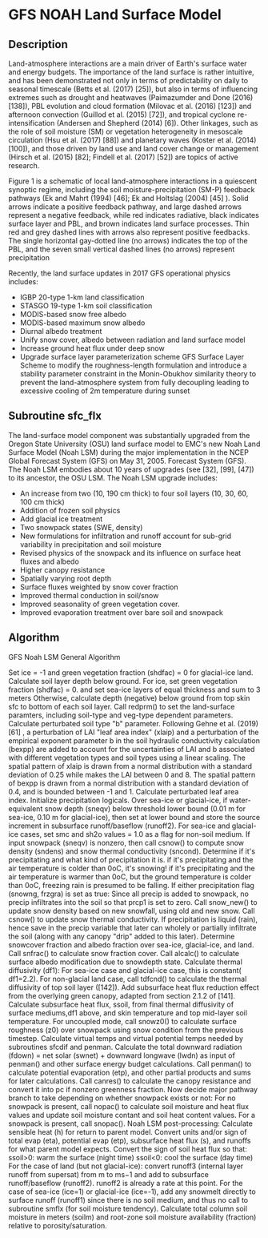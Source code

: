 # GFS NOAH Land Surface Model

## Description

Land-atmosphere interactions are a main driver of Earth's surface water and energy budgets. The importance of the land surface is rather intuitive, and has been demonstrated not only in terms of predictability on daily to seasonal timescale (Betts et al. (2017) [25]), but also in terms of influencing extremes such as drought and heatwaves (Paimazumder and Done (2016) [138]), PBL evolution and cloud formation (Milovac et al. (2016) [123]) and afternoon convection (Guillod et al. (2015) [72]), and tropical cyclone re-intensification (Andersen and Shepherd (2014) [6]). Other linkages, such as the role of soil moisture (SM) or vegetation heterogeneity in mesoscale circulation (Hsu et al. (2017) [88]) and planetary waves (Koster et al. (2014) [100]), and those driven by land use and land cover change or management (Hirsch et al. (2015) [82]; Findell et al. (2017) [52]) are topics of active research.

Figure 1 is a schematic of local land-atmosphere interactions in a quiescent synoptic regime, including the soil moisture-precipitation (SM-P) feedback pathways (Ek and Mahrt (1994) [46]; Ek and Holtslag (2004) [45] ). Solid arrows indicate a positive feedback pathway, and large dashed arrows represent a negative feedback, while red indicates radiative, black indicates surface layer and PBL, and brown indicates land surface processes. Thin red and grey dashed lines with arrows also represent positive feedbacks. The single horizontal gay-dotted line (no arrows) indicates the top of the PBL, and the seven small vertical dashed lines (no arrows) represent precipitation

Recently, the land surface updates in 2017 GFS operational physics includes:
- IGBP 20-type 1-km land classification
- STASGO 19-type 1-km soil classification
- MODIS-based snow free albedo
- MODIS-based maximum snow albedo
- Diurnal albedo treatment
- Unify snow cover, albedo between radiation and land surface model
- Increase ground heat flux under deep snow
- Upgrade surface layer parameterization scheme GFS Surface Layer Scheme to modify the roughness-length formulation and introduce a stability parameter constraint in the Monin-Obukhov similarity theory to prevent the land-atmosphere system from fully decoupling leading to excessive cooling of 2m temperature during sunset

## Subroutine sfc_flx

The land-surface model component was substantially upgraded from the Oregon State University (OSU) land surface model to EMC's new Noah Land Surface Model (Noah LSM) during the major implementation in the NCEP Global Forecast System (GFS) on May 31, 2005. Forecast System (GFS). The Noah LSM embodies about 10 years of upgrades (see [32], [99], [47]) to its ancestor, the OSU LSM. The Noah LSM upgrade includes:

- An increase from two (10, 190 cm thick) to four soil layers (10, 30, 60, 100 cm thick)
- Addition of frozen soil physics
- Add glacial ice treatment
- Two snowpack states (SWE, density)
- New formulations for infiltration and runoff account for sub-grid variability in precipitation and soil moisture
- Revised physics of the snowpack and its influence on surface heat fluxes and albedo
- Higher canopy resistance
- Spatially varying root depth
- Surface fluxes weighted by snow cover fraction
- Improved thermal conduction in soil/snow
- Improved seasonality of green vegetation cover.
- Improved evaporation treatment over bare soil and snowpack

## Algorithm

GFS Noah LSM General Algorithm

Set ice = -1 and green vegetation fraction (shdfac) = 0 for glacial-ice land.
Calculate soil layer depth below ground.
For ice, set green vegetation fraction (shdfac) = 0. and set sea-ice layers of equal thickness and sum to 3 meters
Otherwise, calculate depth (negative) below ground from top skin sfc to bottom of each soil layer.
Call redprm() to set the land-surface paramters, including soil-type and veg-type dependent parameters.
Calculate perturbated soil type "b" parameter. Following Gehne et al. (2019) [61] , a perturbation of LAI "leaf area index" (xlaip) and a perturbation of the empirical exponent parameter b in the soil hydraulic conductivity calculation (bexpp) are added to account for the uncertainties of LAI and b associated with different vegetation types and soil types using a linear scaling. The spatial pattern of xlaip is drawn from a normal distribution with a standard deviation of 0.25 while makes the LAI between 0 and 8. The spatial pattern of bexpp is drawn from a normal distribution with a standard deviation of 0.4, and is bounded between -1 and 1.
Calculate perturbated leaf area index.
Initialize precipitation logicals.
Over sea-ice or glacial-ice, if water-equivalent snow depth (sneqv) below threshold lower bound (0.01 m for sea-ice, 0.10 m for glacial-ice), then set at lower bound and store the source increment in subsurface runoff/baseflow (runoff2).
For sea-ice and glacial-ice cases, set smc and sh2o values = 1.0 as a flag for non-soil medium.
If input snowpack (sneqv) is nonzero, then call csnow() to compute snow density (sndens) and snow thermal conductivity (sncond).
Determine if it's precipitating and what kind of precipitation it is. if it's precipitating and the air temperature is colder than 0oC, it's snowing! if it's precipitating and the air temperature is warmer than 0oC, but the ground temperature is colder than 0oC, freezing rain is presumed to be falling.
If either precipitation flag (snowng, frzgra) is set as true:
Since all precip is added to snowpack, no precip infiltrates into the soil so that prcp1 is set to zero.
Call snow_new() to update snow density based on new snowfall, using old and new snow.
Call csnow() to update snow thermal conductivity.
If precipitation is liquid (rain), hence save in the precip variable that later can wholely or partially infiltrate the soil (along with any canopy "drip" added to this later).
Determine snowcover fraction and albedo fraction over sea-ice, glacial-ice, and land.
Call snfrac() to calculate snow fraction cover.
Call alcalc() to calculate surface albedo modification due to snowdepth state.
Calculate thermal diffusivity (df1):
For sea-ice case and glacial-ice case, this is constant( df1=2.2).
For non-glacial land case, call tdfcnd() to calculate the thermal diffusivity of top soil layer ([142]).
Add subsurface heat flux reduction effect from the overlying green canopy, adapted from section 2.1.2 of [141].
Calculate subsurface heat flux, ssoil, from final thermal diffusivity of surface mediums,df1 above, and skin temperature and top mid-layer soil temperature.
For uncoupled mode, call snowz0() to calculate surface roughness (z0) over snowpack using snow condition from the previous timestep.
Calculate virtual temps and virtual potential temps needed by subroutines sfcdif and penman.
Calculate the total downward radiation (fdown) = net solar (swnet) + downward longwave (lwdn) as input of penman() and other surface energy budget calculations.
Call penman() to calculate potential evaporation (etp), and other partial products and sums for later calculations.
Call canres() to calculate the canopy resistance and convert it into pc if nonzero greenness fraction.
Now decide major pathway branch to take depending on whether snowpack exists or not:
For no snowpack is present, call nopac() to calculate soil moisture and heat flux values and update soil moisture contant and soil heat content values.
For a snowpack is present, call snopac().
Noah LSM post-processing:
Calculate sensible heat (h) for return to parent model.
Convert units and/or sign of total evap (eta), potential evap (etp), subsurface heat flux (s), and runoffs for what parent model expects.
Convert the sign of soil heat flux so that:
ssoil>0: warm the surface (night time)
ssoil<0: cool the surface (day time)
For the case of land (but not glacial-ice): convert runoff3 (internal layer runoff from supersat) from m to ms−1 and add to subsurface runoff/baseflow (runoff2). runoff2 is already a rate at this point.
For the case of sea-ice (ice=1) or glacial-ice (ice=-1), add any snowmelt directly to surface runoff (runoff1) since there is no soil medium, and thus no call to subroutine smflx (for soil moisture tendency).
Calculate total column soil moisture in meters (soilm) and root-zone soil moisture availability (fraction) relative to porosity/saturation.
